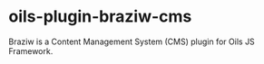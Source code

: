 oils-plugin-braziw-cms
========

Braziw is a Content Management System (CMS) plugin for Oils JS Framework.


